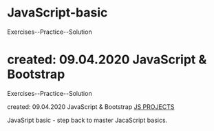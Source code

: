 # JavaScript-basic


Exercises--Practice--Solution

created: 09.04.2020
JavaScript & Bootstrap
=======
 Exercises--Practice--Solution
 
created: 09.04.2020
JavaScript & Bootstrap 
<a href="javascript-basics.netlify.app/">JS PROJECTS</a>


JavaSript basic - step back to master JacaScript basics.
